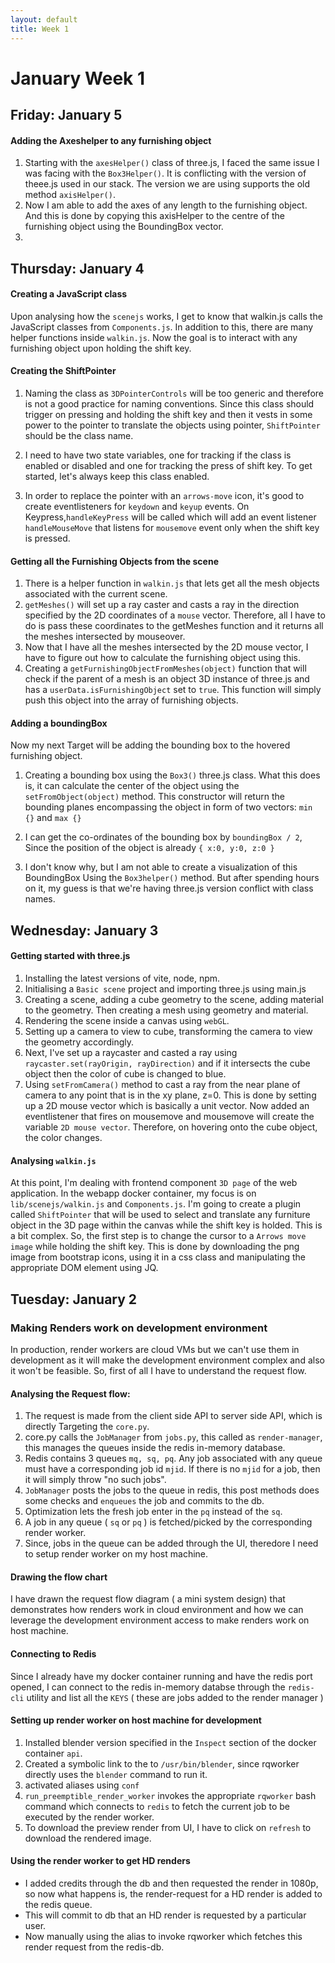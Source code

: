 ```yaml
---
layout: default
title: Week 1
---
```

# **January Week 1**


## **Friday: January 5**

#### **Adding the Axeshelper to any furnishing object**
1. Starting with the `axesHelper()` class of three.js, I faced the same issue I was facing with the `Box3Helper()`. It is conflicting with the version of theee.js used in our stack. The version we are using supports the old method `axisHelper()`.
2. Now I am able to add the axes of any length to the furnishing object. And this is done by copying this axisHelper to the centre of the furnishing object using the BoundingBox vector.
3. 


## **Thursday: January 4**

#### **Creating a JavaScript class**
Upon analysing how the `scenejs` works, I get to know that walkin.js calls the JavaScript classes from `Components.js`. In addition to this, there are many helper functions inside `walkin.js`. Now the goal is to interact with any furnishing object upon holding the shift key.

#### **Creating the ShiftPointer**
1. Naming the class as `3DPointerControls` will be too generic and therefore is not a good practice for naming conventions. Since this class should trigger on pressing and holding the shift key and then it vests in some power to the pointer to translate the objects using pointer, `ShiftPointer` should be the class name.

2. I need to have two state variables, one for tracking if the class is enabled or disabled and one for tracking the press of shift key. To get started, let's always keep this class enabled.

3. In order to replace the pointer with an `arrows-move` icon, it's good to create eventlisteners for `keydown` and `keyup` events.
On Keypress,`handleKeyPress` will be called which will add an event listener `handleMouseMove` that listens for `mousemove` event only when the shift key is pressed.

#### **Getting all the Furnishing Objects from the scene**
1. There is a helper function in `walkin.js` that lets get all the mesh objects associated with the current scene.
2. `getMeshes()` will set up a ray caster and casts a ray in the direction specified by the 2D coordinates of a `mouse` vector. Therefore, all I have to do is pass these coordinates to the getMeshes function and it returns all the meshes intersected by mouseover.
3. Now that I have all the meshes intersected by the 2D mouse vector, I have to figure out how to calculate the furnishing object using this.
4. Creating a `getFurnishingObjectFromMeshes(object)` function that will check if the parent of a mesh is an object 3D instance of three.js and has a `userData.isFurnishingObject` set to `true`. This function will simply push this object into the array of furnishing objects.

#### **Adding a boundingBox**
Now my next Target will be adding the bounding box to the hovered furnishing object. 

1. Creating a bounding box using the `Box3()` three.js class. What this does is, it can calculate the center of the object using the `setFromObject(object)` method. This constructor will return the bounding planes encompassing the object in form of two vectors:
`min {}` and `max {}` 

2. I can get the co-ordinates of the bounding box by `boundingBox / 2`, Since the position of the object is already `{ x:0, y:0, z:0 }`

3. I don't know why, but I am not able to create a visualization of this BoundingBox Using the `Box3helper()` method. But after spending hours on it, my guess is that we're having three.js version conflict with class names.

 

   
## **Wednesday: January 3**

#### **Getting started with three.js**
1. Installing the latest versions of vite, node, npm.
2. Initialising a `Basic scene` project and importing three.js using main.js
3. Creating a scene, adding a cube geometry to the scene, adding material to the geometry. Then creating a mesh using geometry and material.
4. Rendering the scene inside a canvas using `webGL`.
5. Setting up a camera to view to cube, transforming the camera to view the geometry accordingly.
6. Next, I've set up a raycaster and casted a ray using `raycaster.set(rayOrigin, rayDirection)` and if it intersects the cube object then the color of cube is changed to blue.
7. Using `setFromCamera()` method to cast a ray from the near plane of camera to any point that is in the xy plane, z=0. This is done by setting up a 2D mouse vector which is basically a unit vector. Now added an eventlistener that fires on mousemove and mousemove will create the variable `2D mouse vector`. Therefore, on hovering onto the cube object, the color changes.

#### **Analysing `walkin.js`**
At this point, I'm dealing with frontend component `3D page` of the web application. In the webapp docker container, my focus is on `lib/scenejs/walkin.js` and `Components.js`. I'm going to create a plugin called `ShiftPointer` that will be used to select and translate any furniture object in the 3D page within the canvas while the shift key is holded. This is a bit complex.
So, the first step is to change the cursor to a `Arrows move image` while holding the shift key. This is done by downloading the png image from bootstrap icons, using it in a css class and manipulating the appropriate DOM element using JQ.



## **Tuesday: January 2**  

### **Making Renders work on development environment**  
In production, render workers are cloud VMs but we can't use them in development as it will make the development environment complex and also it won't be feasible. So, first of all I have to understand the request flow.

#### **Analysing the Request flow:**

1. The request is made from the client side API to server side API, which is directly Targeting the `core.py`.
2. core.py calls the `JobManager` from `jobs.py`, this called as `render-manager`, this manages the queues inside the redis in-memory database.
3. Redis contains 3 queues `mq, sq, pq`. Any job associated with any queue must have a corresponding job id `mjid`. If there is no `mjid` for a job, then it will simply throw "no such jobs".
4. `JobManager` posts the jobs to the queue in redis, this post methods does some checks and `enqueues` the job and commits to the db.
5. Optimization lets the fresh job enter in the `pq` instead of the `sq`.
6. A job in any queue ( `sq` or `pq` ) is fetched/picked by the corresponding render worker.
7. Since, jobs in the queue can be added through the UI, theredore I need to setup render worker on my host machine.

#### **Drawing the flow chart**
I have drawn the request flow diagram ( a mini system design) that demonstrates how renders work in cloud environment and how we can leverage the development environment access to make renders work on host machine.

#### **Connecting to Redis**
Since I already have my docker container running and have the redis port opened, I can connect to the redis in-memory databse through the `redis-cli` utility and list all the `KEYS` ( these are jobs added to the render manager )

#### **Setting up render worker on host machine for development**
1. Installed blender version specified in the `Inspect` section of the docker container `api`.
2. Created a symbolic link to the to `/usr/bin/blender`, since rqworker directly uses the `blender` command to run it.
3. activated aliases using `conf`
4. `run_preemptible_render_worker` invokes the appropriate `rqworker` bash command which connects to `redis` to fetch the current job to be executed by the render worker.
5. To download the preview render from UI, I have to click on `refresh` to download the rendered image.

#### **Using the render worker to get HD renders**
- I added credits through the db and then requested the render in 1080p, so now what happens is, the render-request for a HD render is added to the redis queue.
- This will commit to db that an HD render is requested by a particular user.
- Now manually using the alias to invoke rqworker which fetches this render request from the redis-db.

<br>


